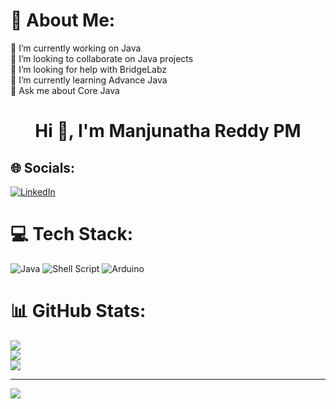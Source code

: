 # 💫 About Me:
🔭 I’m currently working on Java<br>👯 I’m looking to collaborate on Java projects<br>🤝 I’m looking for help with BridgeLabz<br>🌱 I’m currently learning Advance Java<br>💬 Ask me about Core Java<br><h1 align="center">Hi 👋, I'm Manjunatha Reddy PM</h1>


## 🌐 Socials:
[![LinkedIn](https://img.shields.io/badge/LinkedIn-%230077B5.svg?logo=linkedin&logoColor=white)](https://linkedin.com/in/www.linkedin.com/in/Manjunatha-Reddy-PM) 

# 💻 Tech Stack:
![Java](https://img.shields.io/badge/java-%23ED8B00.svg?style=for-the-badge&logo=java&logoColor=white) ![Shell Script](https://img.shields.io/badge/shell_script-%23121011.svg?style=for-the-badge&logo=gnu-bash&logoColor=white) ![Arduino](https://img.shields.io/badge/-Arduino-00979D?style=for-the-badge&logo=Arduino&logoColor=white)
# 📊 GitHub Stats:
![](https://github-readme-stats.vercel.app/api?username=Manjunathareddypm&theme=dark&hide_border=false&include_all_commits=true&count_private=false)<br/>
![](https://github-readme-streak-stats.herokuapp.com/?user=Manjunathareddypm&theme=dark&hide_border=false)<br/>
![](https://github-readme-stats.vercel.app/api/top-langs/?username=Manjunathareddypm&theme=dark&hide_border=false&include_all_commits=true&count_private=false&layout=compact)

---
[![](https://visitcount.itsvg.in/api?id=Manjunathareddypm&icon=0&color=0)](https://visitcount.itsvg.in)

<!-- Proudly created with GPRM ( https://gprm.itsvg.in ) -->
